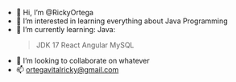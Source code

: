 - 👋 Hi, I’m @RickyOrtega
- 👀 I’m interested in learning everything about Java Programming
- 🌱 I’m currently learning:
  Java:
    > JDK 17
    > React
    > Angular
    > MySQL
- 💞️ I’m looking to collaborate on whatever
- 📫 ortegavitalricky@gmail.com
